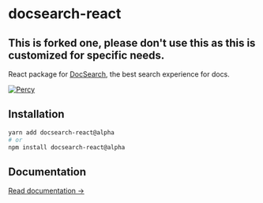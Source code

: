 # docsearch-react

## This is forked one, please don't use this as this is customized for specific needs.

React package for [DocSearch](http://docsearch.algolia.com/), the best search experience for docs.

[![Percy](https://percy.io/static/images/percy-badge.svg)](https://percy.io/DX/DocSearch)

## Installation

```sh
yarn add docsearch-react@alpha
# or
npm install docsearch-react@alpha
```

## Documentation

[Read documentation →](https://autocomplete-experimental.netlify.app/docs/DocSearch)

